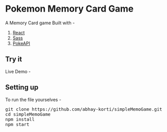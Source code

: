 # Pokemon Memory Card Game

A Memory Card game 
Built with - 
1. <a href="https://reactjs.org/">React</a>
2. <a href="https://sass-lang.com/">Sass</a>
3. <a href="https://pokeapi.co/">PokeAPI</a>

## Try it
Live Demo - 

## Setting up
To run the file yourselves - 
<pre>
git clone https://github.com/abhay-korti/simpleMemoGame.git
cd simpleMemoGame
npm install
npm start
</pre>


